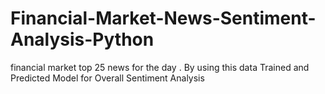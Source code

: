 # Financial-Market-News-Sentiment-Analysis-Python
financial market top 25 news for the day . By using this data Trained and Predicted Model for Overall Sentiment Analysis   



